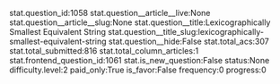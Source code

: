stat.question_id:1058
stat.question__article__live:None
stat.question__article__slug:None
stat.question__title:Lexicographically Smallest Equivalent String
stat.question__title_slug:lexicographically-smallest-equivalent-string
stat.question__hide:False
stat.total_acs:307
stat.total_submitted:816
stat.total_column_articles:1
stat.frontend_question_id:1061
stat.is_new_question:False
status:None
difficulty.level:2
paid_only:True
is_favor:False
frequency:0
progress:0
